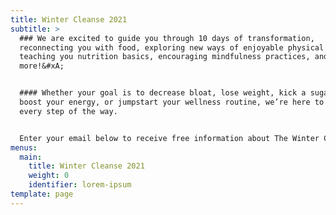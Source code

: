 ```yaml
---
title: Winter Cleanse 2021
subtitle: >
  ### We are excited to guide you through 10 days of transformation,
  reconnecting you with food, exploring new ways of enjoyable physical activity,
  teaching you nutrition basics, encouraging mindfulness practices, and much
  more!&#xA;


  #### Whether your goal is to decrease bloat, lose weight, kick a sugar habit,
  boost your energy, or jumpstart your wellness routine, we’re here to guide you
  every step of the way.


  Enter your email below to receive free information about The Winter Cleanse
menus:
  main:
    title: Winter Cleanse 2021
    weight: 0
    identifier: lorem-ipsum
template: page
---
```

